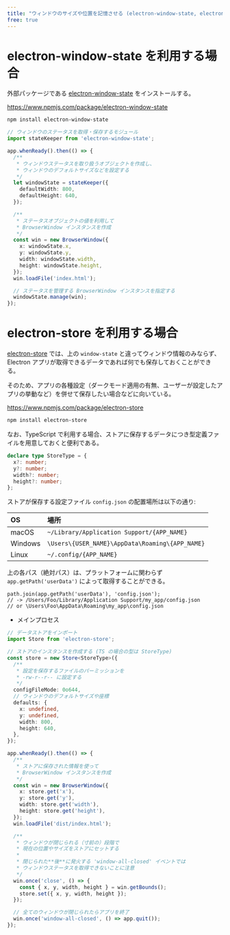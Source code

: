 ```yaml
---
title: "ウィンドウのサイズや位置を記憶させる (electron-window-state, electron-store)"
free: true
---
```


# electron-window-state を利用する場合

外部パッケージである [electron-window-state](https://www.npmjs.com/package/electron-window-state) をインストールする。

https://www.npmjs.com/package/electron-window-state

```sh
npm install electron-window-state
```

```ts:src/main.ts
// ウィンドウのステータスを取得・保存するモジュール
import stateKeeper from 'electron-window-state';

app.whenReady().then(() => {
  /**
   * ウィンドウステータスを取り扱うオブジェクトを作成し、
   * ウィンドウのデフォルトサイズなどを設定する
   */
  let windowState = stateKeeper({
    defaultWidth: 800,
    defaultHeight: 640,
  });

  /**
   * ステータスオブジェクトの値を利用して
   * BrowserWindow インスタンスを作成
   */
  const win = new BrowserWindow({
    x: windowState.x,
    y: windowState.y,
    width: windowState.width,
    height: windowState.height,
  });
  win.loadFile('index.html');

  // ステータスを管理する BrowserWindow インスタンスを指定する
  windowState.manage(win);
});
```

# electron-store を利用する場合

[electron-store](https://www.npmjs.com/package/electron-store) では、上の `window-state` と違ってウィンドウ情報のみならず、Electron アプリが取得できるデータであれば何でも保存しておくことができる。

そのため、アプリの各種設定（ダークモード適用の有無、ユーザーが設定したアプリの挙動など）を併せて保存したい場合などに向いている。

https://www.npmjs.com/package/electron-store

```sh
npm install electron-store
```

なお、TypeScript で利用する場合、ストアに保存するデータにつき型定義ファイルを用意しておくと便利である。

```ts:src/@types/StoreType.d.ts
declare type StoreType = {
  x?: number;
  y?: number;
  width?: number;
  height?: number;
};
```

ストアが保存する設定ファイル `config.json` の配置場所は以下の通り:

| OS      | 場所                                            |
| :------ | :---------------------------------------------- |
| macOS   | `~/Library/Application Support/{APP_NAME}`      |
| Windows | `\Users\{USER_NAME}\AppData\Roaming\{APP_NAME}` |
| Linux   | `~/.config/{APP_NAME}`                          |

上の各パス（絶対パス）は、プラットフォームに関わらず `app.getPath('userData')` によって取得することができる。

```js:JavaScript
path.join(app.getPath('userData'), 'config.json');
// -> /Users/Foo/Library/Application Support/my_app/config.json
// or \Users\Foo\AppData\Roaming\my_app\config.json
```

- メインプロセス

```ts:src/main.ts
// データストアをインポート
import Store from 'electron-store';

// ストアのインスタンスを作成する (TS の場合の型は StoreType)
const store = new Store<StoreType>({
  /**
   * 設定を保存するファイルのパーミッションを
   * -rw-r--r-- に設定する
   */
  configFileMode: 0o644,
  // ウィンドウのデフォルトサイズや座標
  defaults: {
    x: undefined,
    y: undefined,
    width: 800,
    height: 640,
  },
});

app.whenReady().then(() => {
  /**
   * ストアに保存された情報を使って
   * BrowserWindow インスタンスを作成
   */
  const win = new BrowserWindow({
    x: store.get('x'),
    y: store.get('y'),
    width: store.get('width'),
    height: store.get('height'),
  });
  win.loadFile('dist/index.html');

  /**
   * ウィンドウが閉じられる（寸前の）段階で
   * 現在の位置やサイズをストアにセットする
   *
   * 閉じられた**後**に発火する 'window-all-closed' イベントでは
   * ウィンドウステータスを取得できないことに注意
   */
  win.once('close', () => {
    const { x, y, width, height } = win.getBounds();
    store.set({ x, y, width, height });
  });

  // 全てのウィンドウが閉じられたらアプリを終了
  win.once('window-all-closed', () => app.quit());
});
```
